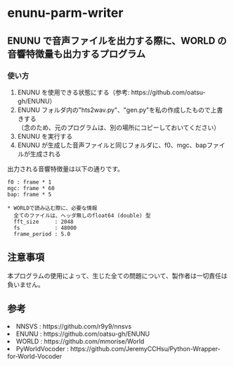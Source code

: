 # enunu-parm-writer
<h2>ENUNU で音声ファイルを出力する際に、WORLD の音響特徴量も出力するプログラム</h2>

<h3>使い方</h3>
<ol>
<li>ENUNU を使用できる状態にする（参考: https://github.com/oatsu-gh/ENUNU）</li>
<li>ENUNU フォルダ内の"hts2wav.py"、"gen.py"を私の作成したもので上書きする<br>（念のため、元のプログラムは、別の場所にコピーしておいてください）</li>
<li>ENUNU を実行する</li>
<li>ENUNU が生成した音声ファイルと同じフォルダに、f0、mgc、bapファイルが生成される</li>
</ol>

<p>出力される音響特徴量は以下の通りです。</p>

	f0 : frame * 1
	mgc: frame * 60
	bap: frame * 5
	
	* WORLDで読み込む際に、必要な情報
	  全てのファイルは、ヘッダ無しのfloat64 (double) 型
	  fft_size     : 2048 
	  fs           : 48000
	  frame_period : 5.0

<h2>注意事項</h2>
本プログラムの使用によって、生じた全ての問題について、製作者は一切責任は負いません。

<h2>参考</h2>
<li>NNSVS          : https://github.com/r9y9/nnsvs </li>	
<li>ENUNU          : https://github.com/oatsu-gh/ENUNU </li>
<li>WORLD          : https://github.com/mmorise/World </li>
<li>PyWorldVocoder : https://github.com/JeremyCCHsu/Python-Wrapper-for-World-Vocoder </li>
